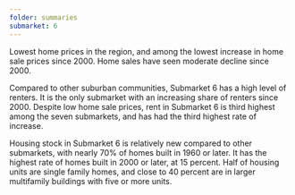 ```yaml
---
folder: summaries
submarket: 6
---
```

Lowest home prices in the region, and among the lowest increase in home sale prices since 2000. Home sales have seen moderate decline since 2000.

Compared to other suburban communities, Submarket 6 has a high level of renters. It is the only submarket with an increasing share of renters since 2000. Despite low home sale prices, rent in Submarket 6 is third highest among the seven submarkets, and has had the third highest rate of increase.

Housing stock in Submarket 6 is relatively new compared to other submarkets, with nearly 70% of homes built in 1960 or later. It has the highest rate of homes built in 2000 or later, at 15 percent. Half of housing units are single family homes, and close to 40 percent are in larger multifamily buildings with five or more units.